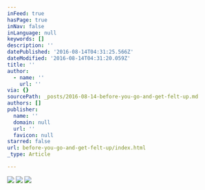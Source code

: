 ```yaml
---
inFeed: true
hasPage: true
inNav: false
inLanguage: null
keywords: []
description: ''
datePublished: '2016-08-14T04:31:25.566Z'
dateModified: '2016-08-14T04:31:20.059Z'
title: ''
author:
  - name: ''
    url: ''
via: {}
sourcePath: _posts/2016-08-14-before-you-go-and-get-felt-up.md
authors: []
publisher:
  name: ''
  domain: null
  url: ''
  favicon: null
starred: false
url: before-you-go-and-get-felt-up/index.html
_type: Article

---
```

![](https://the-grid-user-content.s3-us-west-2.amazonaws.com/db505daa-a3ab-4da8-9229-219ac4f98207.jpg)
![](https://the-grid-user-content.s3-us-west-2.amazonaws.com/fa8efab5-85b1-4b2f-9599-0990349e4932.jpg)
![](https://the-grid-user-content.s3-us-west-2.amazonaws.com/a42016e2-926e-4665-9b64-0f7159b846b3.jpg)
